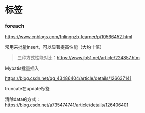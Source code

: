 # 标签





### foreach

https://www.cnblogs.com/fnlingnzb-learner/p/10566452.html

常用来批量insert，可以显著提高性能（大约十倍）

> 三种方式性能对比：https://www.jb51.net/article/224857.htm



Mybatis批量插入

https://blog.csdn.net/qq_43486404/article/details/126637141





truncate在update标签

清除data的方式：https://blog.csdn.net/a735474741/article/details/126406401



